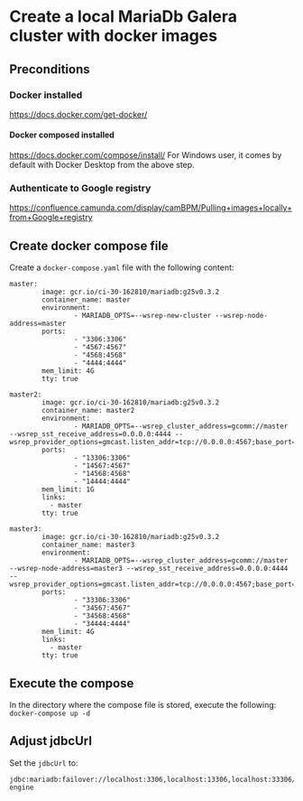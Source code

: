 # Create a local MariaDb Galera cluster with docker images

## Preconditions

### Docker installed
https://docs.docker.com/get-docker/

#### Docker composed installed
https://docs.docker.com/compose/install/
For Windows user, it comes by default with Docker Desktop from the above step.

### Authenticate to Google registry
https://confluence.camunda.com/display/camBPM/Pulling+images+locally+from+Google+registry

## Create docker compose file
Create a `docker-compose.yaml` file with the following content:

```
master:
        image: gcr.io/ci-30-162810/mariadb:g25v0.3.2
        container_name: master
        environment:
                - MARIADB_OPTS=--wsrep-new-cluster --wsrep-node-address=master
        ports:
                - "3306:3306"
                - "4567:4567"
                - "4568:4568"
                - "4444:4444"
        mem_limit: 4G
        tty: true

master2:
        image: gcr.io/ci-30-162810/mariadb:g25v0.3.2
        container_name: master2
        environment:
                - MARIADB_OPTS=--wsrep_cluster_address=gcomm://master --wsrep_sst_receive_address=0.0.0.0:4444 --wsrep_provider_options=gmcast.listen_addr=tcp://0.0.0.0:4567;base_port=4567
        ports:
                - "13306:3306"
                - "14567:4567"
                - "14568:4568"
                - "14444:4444"
        mem_limit: 1G
        links:
          - master
        tty: true

master3:
        image: gcr.io/ci-30-162810/mariadb:g25v0.3.2
        container_name: master3
        environment:
                - MARIADB_OPTS=--wsrep_cluster_address=gcomm://master --wsrep-node-address=master3 --wsrep_sst_receive_address=0.0.0.0:4444 --wsrep_provider_options=gmcast.listen_addr=tcp://0.0.0.0:4567;base_port=4567
        ports:
                - "33306:3306"
                - "34567:4567"
                - "34568:4568"
                - "34444:4444"
        mem_limit: 4G
        links:
          - master
        tty: true
```

## Execute the compose
In the directory where the compose file is stored, execute the following:
```docker-compose up -d```

## Adjust jdbcUrl
Set the `jdbcUrl` to:
```
jdbc:mariadb:failover://localhost:3306,localhost:13306,localhost:33306/process-engine
```
